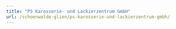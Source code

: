 ```yaml
---
title: "PS Karosserie- und Lackierzentrum GmbH"
url: /schoenwalde-glien/ps-karosserie-und-lackierzentrum-gmbh/
---
```

